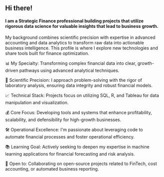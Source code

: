 ## Hi there! 
#### I am a Strategic Finance professional building projects that utilize rigorous data science for valuable insights that lead to business growth.

My background combines scientific precision with expertise in advanced accounting and data analytics to transform raw data into actionable business intelligence. 
This profile is where I explore new technologies and share tools built for finance optimization.

📊 My Specialty: Transforming complex financial data into clear, growth-driven pathways using advanced analytical techniques.

🔬 Scientific Precision: I approach problem-solving with the rigor of laboratory analysis, ensuring data integrity and robust financial models.

📈 Technical Stack: Projects focus on utilizing SQL, R, and Tableau for data manipulation and visualization.

💰 Core Focus: Developing tools and systems that enhance profitability, scalability, and defensibility for high-growth businesses.

🛠️ Operational Excellence: I'm passionate about leveraging code to automate financial processes and foster operational efficiency.

📚 Learning Goal: Actively seeking to deepen my expertise in machine learning applications for financial forecasting and risk analysis.

🤝 Open to: Collaborating on open-source projects related to FinTech, cost accounting, or automated business reporting.

